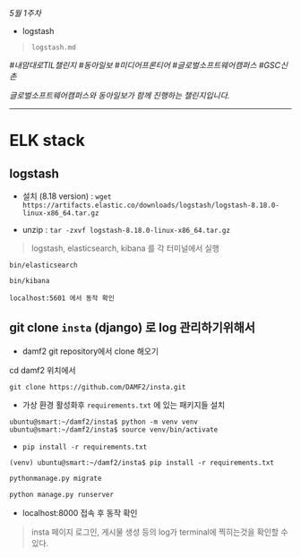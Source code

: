 
*5월 1주차*

- logstash
> `logstash.md`

_#내맘대로TIL챌린지 #동아일보 #미디어프론티어 #글로벌소프트웨어캠퍼스 #GSC신촌_

_글로벌소프트웨어캠퍼스와 동아일보가 함께 진행하는 챌린지입니다._


---
# ELK stack

## logstash
- 설치 (8.18 version)
: `wget https://artifacts.elastic.co/downloads/logstash/logstash-8.18.0-linux-x86_64.tar.gz`

- unzip
: `tar -zxvf logstash-8.18.0-linux-x86_64.tar.gz` 

> logstash, elasticsearch, kibana 를 각 터미널에서 실행
```shell
bin/elasticsearch
```
```shell
bin/kibana
```

`localhost:5601 에서 동작 확인`

## git clone `insta` (django) 로 log 관리하기위해서 

- damf2 git repository에서 clone 해오기

cd damf2 위치에서
```shell
git clone https://github.com/DAMF2/insta.git
```

- 가상 환경 활성화후  `requirements.txt` 에 있는 패키지들 설치
```
ubuntu@smart:~/damf2/insta$ python -m venv venv
ubuntu@smart:~/damf2/insta$ source venv/bin/activate
```

- `pip install -r requirements.txt`
```shell
(venv) ubuntu@smart:~/damf2/insta$ pip install -r requirements.txt
```

```python 
pythonmanage.py migrate
```

```python
python manage.py runserver
``` 

- localhost:8000 접속 후 동작 확인
> insta 페이지 로그인, 게시물 생성 등의 log가 terminal에 찍히는것을 확인할 수 있다.